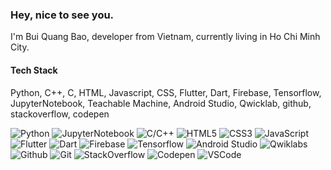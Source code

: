 ###  Hey, nice to see you.
I'm Bui Quang Bao, developer from  Vietnam, currently living in  Ho Chi Minh City.

#### Tech Stack

Python, C++, C, HTML, Javascript, CSS, Flutter, Dart, Firebase, Tensorflow, JupyterNotebook, Teachable Machine, Android Studio, Qwicklab, github, stackoverflow, codepen

![Python](https://img.shields.io/badge/-Python-black?style=flat-square&logo=Python)
![JupyterNotebook](https://img.shields.io/badge/-Jupyter_Notebook-black?style=flat-square&logo=Jupyter)
![C/C++](https://img.shields.io/badge/-C/C++-00599C?style=flat-square&logo=c%2B%2B&logoColor=white)
![HTML5](https://img.shields.io/badge/-HTML5-E34F26?style=flat-square&logo=html5&logoColor=white)
![CSS3](https://img.shields.io/badge/-CSS3-1572B6?style=flat-square&logo=css3)
![JavaScript](https://img.shields.io/badge/-JavaScript-black?style=flat-square&logo=javascript)
![Flutter](https://img.shields.io/badge/-Flutter-black?style=flat-square&logo=Flutter&logoColor=blue)
![Dart](https://img.shields.io/badge/-Dart-black?style=flat-square&logo=Dart&logoColor=blue)
![Firebase](https://img.shields.io/badge/-Firebase-black?style=flat-square&logo=Firebase)
![Tensorflow](https://img.shields.io/badge/-TensorFlow-black?style=flat-square&logo=Tensorflow)
![Android Studio](https://img.shields.io/badge/-Android_Studio-black?style=flat-square&logo=Android)
![Qwiklabs](https://img.shields.io/badge/-Qwiklabs-black?style=flat-square&logo=Qwiklabs)
![Github](https://img.shields.io/badge/-Github-black?style=flat-square&logo=Github)
![Git](https://img.shields.io/badge/-Git-black?style=flat-square&logo=Git)
![StackOverflow](https://img.shields.io/badge/-StackOverflow-black?style=flat-square&logo=StackOverflow)
![Codepen](https://img.shields.io/badge/-Codepen-black?style=flat-square&logo=Codepen)
![VSCode](https://img.shields.io/badge/-VSCode-black?style=flat-square&logo=visual-studio-code&logoColor=blue)

<!-- 
    Visitors
    Portfolio
    Personal Blogs 
    Social Media, Contact
    Languages and Tools
    Projects
    Github Stats
 -->
